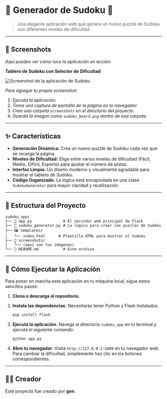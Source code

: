 # 🎲 Generador de Sudoku 🎲

> Una elegante aplicación web que genera un nuevo puzzle de Sudoku con diferentes niveles de dificultad.

---

## 📸 Screenshots

*Aquí puedes ver cómo luce la aplicación en acción:*

**Tablero de Sudoku con Selector de Dificultad**

![Screenshot de la aplicación de Sudoku](./screenshots/sudoku_board.png)

*Para agregar tu propia screenshot:*
1.  *Ejecuta la aplicación.*
2.  *Toma una captura de pantalla de la página en tu navegador.*
3.  *Crea una carpeta `screenshots` en el directorio del proyecto.*
4.  *Guarda la imagen como `sudoku_board.png` dentro de esa carpeta.*

---

## ✨ Características

*   **Generación Dinámica:** Crea un nuevo puzzle de Sudoku cada vez que se recarga la página.
*   **Niveles de Dificultad:** Elige entre varios niveles de dificultad (Fácil, Medio, Difícil, Experto) para ajustar el número de pistas.
*   **Interfaz Limpia:** Un diseño moderno y visualmente agradable para mostrar el tablero de Sudoku.
*   **Código Organizado:** La lógica está encapsulada en una clase `SudokuGenerator` para mayor claridad y reutilización.

---

## 📂 Estructura del Proyecto

```
sudoku_app/
├── 🐍 app.py              # El servidor web principal de Flask
├── 🧩 sudoku_generator.py # La lógica para crear los puzzles de Sudoku
├── 🖼️ templates/
│   └── index.html      # Plantilla HTML para mostrar el Sudoku
├── 📸 screenshots/
│   └── (aquí van tus imágenes)
└── 📖 README.md           # Este archivo
```

---

## 🚀 Cómo Ejecutar la Aplicación

Para poner en marcha esta aplicación en tu máquina local, sigue estos sencillos pasos:

1.  **Clona o descarga el repositorio.**

2.  **Instala las dependencias.**
    Necesitarás tener Python y Flask instalados.
    ```bash
    pip install Flask
    ```

3.  **Ejecuta la aplicación.**
    Navega al directorio `sudoku_app` en tu terminal y ejecuta el siguiente comando:
    ```bash
    python app.py
    ```

4.  **Abre tu navegador.**
    Visita `http://127.0.0.1:5000` en tu navegador web. Para cambiar la dificultad, simplemente haz clic en los botones correspondientes.

---

## 👨‍💻 Creador

Este proyecto fue creado por **gon**.